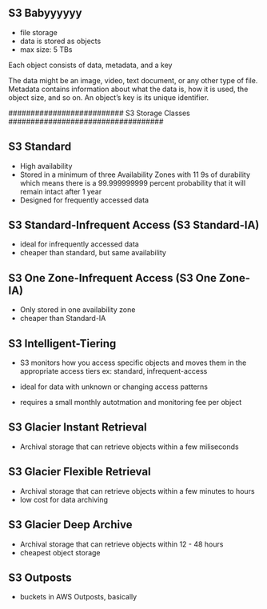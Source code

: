 ## S3 Babyyyyyy
- file storage
- data is stored as objects
- max size: 5 TBs

Each object consists of data, metadata, and a key

The data might be an image, video, text document, or any other type of file. Metadata contains information about what the data is, how it is used, the object size, and so on. An object’s key is its unique identifier.


########################## S3 Storage Classes ###################################

## S3 Standard
- High availability 
- Stored in a minimum of three Availability Zones with 11 9s of durability which means there is a 99.999999999 percent probability that it will remain intact after 1 year
- Designed for frequently accessed data

## S3 Standard-Infrequent Access (S3 Standard-IA)
- ideal for infrequently accessed data
- cheaper than standard, but same availability


## S3 One Zone-Infrequent Access (S3 One Zone-IA)
- Only stored in one availability zone
- cheaper than Standard-IA


## S3 Intelligent-Tiering
- S3 monitors how you access specific objects and moves them in the appropriate access tiers ex: standard, infrequent-access

- ideal for data with unknown or changing access patterns
- requires a small monthly autotmation and monitoring fee per object


## S3 Glacier Instant Retrieval
- Archival storage that can retrieve objects within a few miliseconds


## S3 Glacier Flexible Retrieval
- Archival storage that can retrieve objects within a few minutes to hours
- low cost for data archiving


## S3 Glacier Deep Archive
- Archival storage that can retrieve objects within 12 - 48 hours
- cheapest object storage

## S3 Outposts
- buckets in AWS Outposts, basically